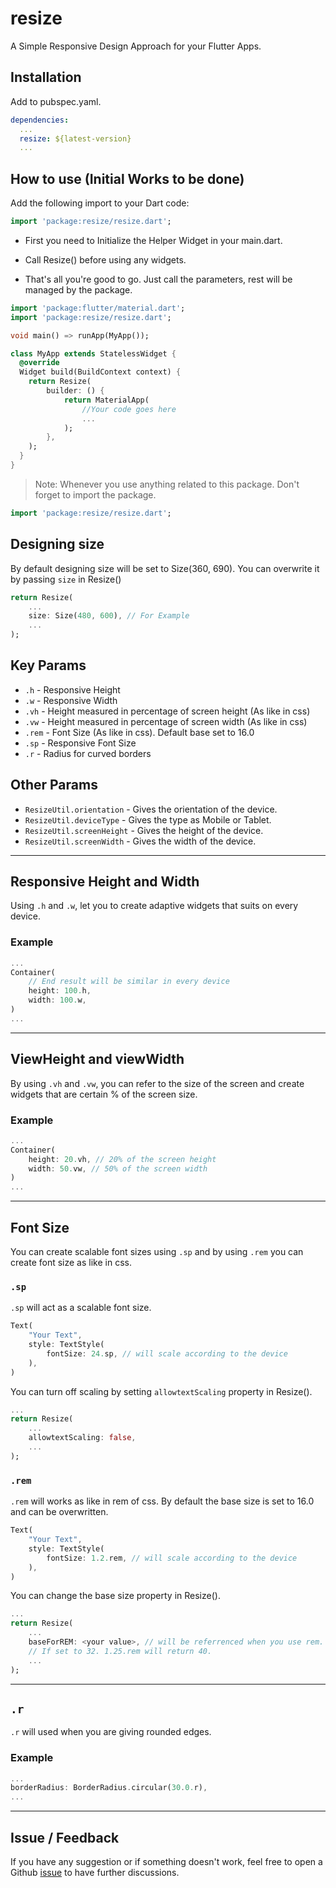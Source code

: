 # resize

A Simple Responsive Design Approach for your Flutter Apps.

## Installation

Add to pubspec.yaml.

```yaml
dependencies:
  ...
  resize: ${latest-version}
  ...
```

## How to use (Initial Works to be done)

Add the following import to your Dart code:

```dart
import 'package:resize/resize.dart';
```

- First you need to Initialize the Helper Widget in your main.dart.

- Call Resize() before using any widgets.

- That's all you're good to go. Just call the parameters, rest will be managed by the package.

```dart
import 'package:flutter/material.dart';
import 'package:resize/resize.dart';

void main() => runApp(MyApp());

class MyApp extends StatelessWidget {
  @override
  Widget build(BuildContext context) {
    return Resize(
        builder: () {
            return MaterialApp(
                //Your code goes here
                ...
            );
        },
    );
  }
}
```

> Note: Whenever you use anything related to this package. Don't forget to import the package.

```dart
import 'package:resize/resize.dart';
```

## Designing size

By default designing size will be set to Size(360, 690). You can overwrite it by passing `size` in Resize()

```dart
return Resize(
    ...
    size: Size(480, 600), // For Example
    ...
);
```

## Key Params

- `.h` - Responsive Height
- `.w` - Responsive Width
- `.vh` - Height measured in percentage of screen height (As like in css)
- `.vw` - Height measured in percentage of screen width (As like in css)
- `.rem` - Font Size (As like in css). Default base set to 16.0
- `.sp` - Responsive Font Size
- `.r` - Radius for curved borders

## Other Params

- `ResizeUtil.orientation` - Gives the orientation of the device.
- `ResizeUtil.deviceType` - Gives the type as Mobile or Tablet.
- `ResizeUtil.screenHeight` - Gives the height of the device.
- `ResizeUtil.screenWidth` - Gives the width of the device.

---

## Responsive Height and Width

Using `.h` and `.w`, let you to create adaptive widgets that suits on every device.

### Example

```dart
...
Container(
    // End result will be similar in every device
    height: 100.h,
    width: 100.w,
)
...
```

---

## ViewHeight and viewWidth

By using `.vh` and `.vw`, you can refer to the size of the screen and create widgets that are certain % of the screen size.

### Example

```dart
...
Container(
    height: 20.vh, // 20% of the screen height
    width: 50.vw, // 50% of the screen width
)
...
```

---

## Font Size

You can create scalable font sizes using `.sp` and by using `.rem` you can create font size as like in css.

### `.sp`

`.sp` will act as a scalable font size.

```dart
Text(
    "Your Text",
    style: TextStyle(
        fontSize: 24.sp, // will scale according to the device
    ),
)
```

You can turn off scaling by setting `allowtextScaling` property in Resize().

```dart
...
return Resize(
    ...
    allowtextScaling: false,
    ...
);
```

### `.rem`

`.rem` will works as like in rem of css. By default the base size is set to 16.0 and can be overwritten.

```dart
Text(
    "Your Text",
    style: TextStyle(
        fontSize: 1.2.rem, // will scale according to the device
    ),
)
```

You can change the base size property in Resize().

```dart
...
return Resize(
    ...
    baseForREM: <your value>, // will be referrenced when you use rem.
    // If set to 32. 1.25.rem will return 40.
    ...
);
```

---

## `.r`

`.r` will used when you are giving rounded edges.

### Example

```dart
...
borderRadius: BorderRadius.circular(30.0.r),
...
```

---

## Issue / Feedback

If you have any suggestion or if something doesn't work, feel free to open a Github [issue](https://github.com/nanthakumaran-s/resize/issues) to have further discussions.

